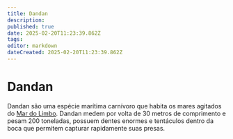 ```yaml
---
title: Dandan
description: 
published: true
date: 2025-02-20T11:23:39.862Z
tags: 
editor: markdown
dateCreated: 2025-02-20T11:23:39.862Z
---
```


# Dandan
Dandan são uma espécie marítima carnívoro que habita os mares agitados do [Mar do Limbo](/lugares/plano-material/drafeon/mar-do-limbo). Dandan medem por volta de 30 metros de comprimento e pesam 200 toneladas, possuem dentes enormes e tentáculos dentro da boca que permitem capturar rapidamente suas presas.
